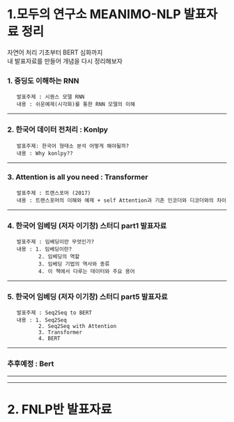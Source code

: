 # 1.모두의 연구소 MEANIMO-NLP 발표자료 정리

자연어 처리 기초부터 BERT 심화까지  
내 발표자료를 만들어 개념을 다시 정리해보자  

### 1. 중딩도 이해하는 RNN   
       발표주제 : 시퀀스 모델 RNN  
       내용 : 쉬운예제(시각화)를 통한 RNN 모델의 이해  
       
***

### 2. 한국어 데이터 전처리 : Konlpy
       발표주제: 한국어 형태소 분석 어떻게 해야될까?
       내용 : Why konlpy??  
       
***       

### 3. Attention is all you need : Transformer
       발표주제 : 트랜스포머 (2017)
       내용 : 트랜스포머의 이해와 예제 + self Attention과 기존 인코더와 디코더와의 차이
       
***  

### 4. 한국어 임베딩 (저자 이기창) 스터디 part1 발표자료
       발표주제 : 임베딩이란 무엇인가?
       내용 : 1. 임베딩이란?
              2. 임베딩의 역할
              3. 임베딩 기법의 역사와 종류
              4. 이 책에서 다루는 데이터와 주요 용어

***
### 5. 한국어 임베딩 (저자 이기창) 스터디 part5 발표자료
       발표주제 : Seq2Seq to BERT
       내용 : 1. Seq2Seq
              2. Seq2Seq with Attention
              3. Transformer
              4. BERT
       

***

### 추후예정 : Bert

*************************
*************************

# 2. FNLP반 발표자료 
